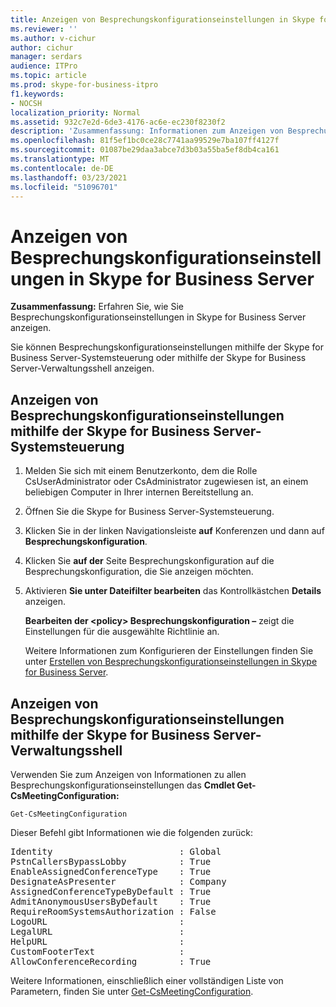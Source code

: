 ```yaml
---
title: Anzeigen von Besprechungskonfigurationseinstellungen in Skype for Business Server
ms.reviewer: ''
ms.author: v-cichur
author: cichur
manager: serdars
audience: ITPro
ms.topic: article
ms.prod: skype-for-business-itpro
f1.keywords:
- NOCSH
localization_priority: Normal
ms.assetid: 932c7e2d-6de3-4176-ac6e-ec230f8230f2
description: 'Zusammenfassung: Informationen zum Anzeigen von Besprechungskonfigurationseinstellungen in Skype for Business Server.'
ms.openlocfilehash: 81f5ef1bc0ce28c7741aa99529e7ba107ff4127f
ms.sourcegitcommit: 01087be29daa3abce7d3b03a55ba5ef8db4ca161
ms.translationtype: MT
ms.contentlocale: de-DE
ms.lasthandoff: 03/23/2021
ms.locfileid: "51096701"
---
```

# <a name="view-meeting-configuration-settings-in-skype-for-business-server"></a>Anzeigen von Besprechungskonfigurationseinstellungen in Skype for Business Server
 
**Zusammenfassung:** Erfahren Sie, wie Sie Besprechungskonfigurationseinstellungen in Skype for Business Server anzeigen.
  
Sie können Besprechungskonfigurationseinstellungen mithilfe der Skype for Business Server-Systemsteuerung oder mithilfe der Skype for Business Server-Verwaltungsshell anzeigen.
  
## <a name="view-meeting-configuration-settings-by-using-skype-for-business-server-control-panel"></a>Anzeigen von Besprechungskonfigurationseinstellungen mithilfe der Skype for Business Server-Systemsteuerung
<a name="BKMK_ViewJoinSettings"> </a>

1. Melden Sie sich mit einem Benutzerkonto, dem die Rolle CsUserAdministrator oder CsAdministrator zugewiesen ist, an einem beliebigen Computer in Ihrer internen Bereitstellung an.
    
2.  Öffnen Sie die Skype for Business Server-Systemsteuerung.
    
3. Klicken Sie in der linken Navigationsleiste **auf** Konferenzen und dann auf **Besprechungskonfiguration**.
    
4. Klicken Sie **auf der** Seite Besprechungskonfiguration auf die Besprechungskonfiguration, die Sie anzeigen möchten.
    
5. Aktivieren **Sie unter Dateifilter bearbeiten** das Kontrollkästchen **Details** anzeigen.
    
    **Bearbeiten der \<policy\> Besprechungskonfiguration –** zeigt die Einstellungen für die ausgewählte Richtlinie an.
    
    Weitere Informationen zum Konfigurieren der Einstellungen finden Sie unter [Erstellen von Besprechungskonfigurationseinstellungen in Skype for Business Server](create-settings.md).
    
## <a name="view-meeting-configuration-settings-by-using-skype-for-business-server-management-shell"></a>Anzeigen von Besprechungskonfigurationseinstellungen mithilfe der Skype for Business Server-Verwaltungsshell
<a name="BKMK_ViewJoinSettings"> </a>

Verwenden Sie zum Anzeigen von Informationen zu allen Besprechungskonfigurationseinstellungen das **Cmdlet Get-CsMeetingConfiguration:**
  
```
Get-CsMeetingConfiguration
```

Dieser Befehl gibt Informationen wie die folgenden zurück:
  
<pre>
Identity                        : Global
PstnCallersBypassLobby          : True
EnableAssignedConferenceType    : True
DesignateAsPresenter            : Company
AssignedConferenceTypeByDefault : True
AdmitAnonymousUsersByDefault    : True
RequireRoomSystemsAuthorization : False
LogoURL                         :
LegalURL                        :
HelpURL                         :
CustomFooterText                :
AllowConferenceRecording        : True
</pre>

Weitere Informationen, einschließlich einer vollständigen Liste von Parametern, finden Sie unter [Get-CsMeetingConfiguration](/powershell/module/skype/get-csmeetingconfiguration?view=skype-ps).
